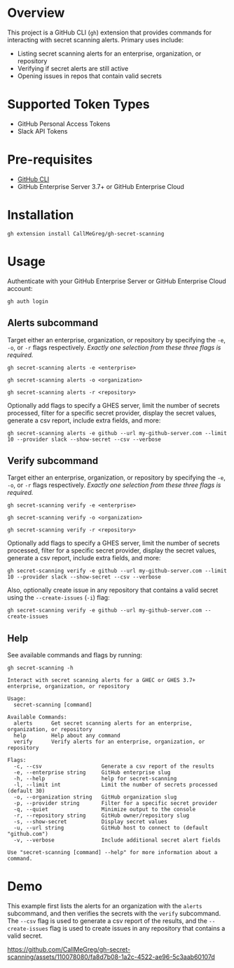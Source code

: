 # Overview
This project is a GitHub CLI (`gh`) extension that provides commands for interacting with secret scanning alerts. Primary uses include:
- Listing secret scanning alerts for an enterprise, organization, or repository
- Verifying if secret alerts are still active
- Opening issues in repos that contain valid secrets

# Supported Token Types
- GitHub Personal Access Tokens
- Slack API Tokens

# Pre-requisites
- [GitHub CLI](https://github.com/cli/cli#installation)
- GitHub Enterprise Server 3.7+ or GitHub Enterprise Cloud

# Installation
```
gh extension install CallMeGreg/gh-secret-scanning
```

# Usage
Authenticate with your GitHub Enterprise Server or GitHub Enterprise Cloud account:
```
gh auth login
```

## Alerts subcommand
Target either an enterprise, organization, or repository by specifying the `-e`, `-o`, or `-r` flags respectively. _Exactly one selection from these three flags is required._

```
gh secret-scanning alerts -e <enterprise>
```

```
gh secret-scanning alerts -o <organization>
```

```
gh secret-scanning alerts -r <repository>
```

Optionally add flags to specify a GHES server, limit the number of secrets processed, filter for a specific secret provider, display the secret values, generate a csv report, include extra fields, and more:
```
gh secret-scanning alerts -e github --url my-github-server.com --limit 10 --provider slack --show-secret --csv --verbose
```

## Verify subcommand
Target either an enterprise, organization, or repository by specifying the `-e`, `-o`, or `-r` flags respectively. _Exactly one selection from these three flags is required._

```
gh secret-scanning verify -e <enterprise>
```

```
gh secret-scanning verify -o <organization>
```

```
gh secret-scanning verify -r <repository>
```

Optionally add flags to specify a GHES server, limit the number of secrets processed, filter for a specific secret provider, display the secret values, generate a csv report, include extra fields, and more:
```
gh secret-scanning verify -e github --url my-github-server.com --limit 10 --provider slack --show-secret --csv --verbose
```

Also, optionally create issue in any repository that contains a valid secret using the `--create-issues` (`-i`) flag:
```
gh secret-scanning verify -e github --url my-github-server.com --create-issues
```


## Help
See available commands and flags by running:
```
gh secret-scanning -h
```

```
Interact with secret scanning alerts for a GHEC or GHES 3.7+ enterprise, organization, or repository

Usage:
  secret-scanning [command]

Available Commands:
  alerts      Get secret scanning alerts for an enterprise, organization, or repository
  help        Help about any command
  verify      Verify alerts for an enterprise, organization, or repository

Flags:
  -c, --csv                   Generate a csv report of the results
  -e, --enterprise string     GitHub enterprise slug
  -h, --help                  help for secret-scanning
  -l, --limit int             Limit the number of secrets processed (default 30)
  -o, --organization string   GitHub organization slug
  -p, --provider string       Filter for a specific secret provider
  -q, --quiet                 Minimize output to the console
  -r, --repository string     GitHub owner/repository slug
  -s, --show-secret           Display secret values
  -u, --url string            GitHub host to connect to (default "github.com")
  -v, --verbose               Include additional secret alert fields

Use "secret-scanning [command] --help" for more information about a command.
```

# Demo
This example first lists the alerts for an organization with the `alerts` subcommand, and then verifies the secrets with the `verify` subcommand. The `--csv` flag is used to generate a csv report of the results, and the `--create-issues` flag is used to create issues in any repository that contains a valid secret.

https://github.com/CallMeGreg/gh-secret-scanning/assets/110078080/fa8d7b08-1a2c-4522-ae96-5c3aab60107d


